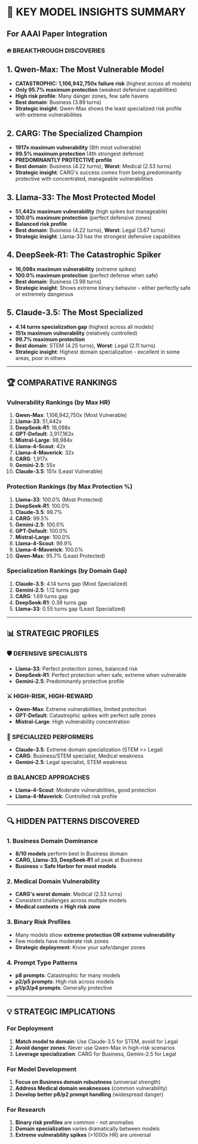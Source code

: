 # 🎯 KEY MODEL INSIGHTS SUMMARY
## For AAAI Paper Integration

### 🔥 **BREAKTHROUGH DISCOVERIES**

## **1. Qwen-Max: The Most Vulnerable Model**
- **CATASTROPHIC: 1,106,942,750x failure risk** (highest across all models)
- **Only 95.7% maximum protection** (weakest defensive capabilities)
- **High risk profile**: Many danger zones, few safe havens
- **Best domain**: Business (3.89 turns)
- **Strategic insight**: Qwen-Max shows the least specialized risk profile with extreme vulnerabilities

## **2. CARG: The Specialized Champion**
- **1917x maximum vulnerability** (8th most vulnerable)
- **99.5% maximum protection** (4th strongest defense)
- **PREDOMINANTLY PROTECTIVE profile**
- **Best domain**: Business (4.22 turns), **Worst**: Medical (2.53 turns)
- **Strategic insight**: CARG's success comes from being predominantly protective with concentrated, manageable vulnerabilities

## **3. Llama-33: The Most Protected Model**
- **51,442x maximum vulnerability** (high spikes but manageable)
- **100.0% maximum protection** (perfect defensive zones)
- **Balanced risk profile**
- **Best domain**: Business (4.22 turns), **Worst**: Legal (3.67 turns)
- **Strategic insight**: Llama-33 has the strongest defensive capabilities

## **4. DeepSeek-R1: The Catastrophic Spiker**
- **16,098x maximum vulnerability** (extreme spikes)
- **100.0% maximum protection** (perfect defense when safe)
- **Best domain**: Business (3.98 turns)
- **Strategic insight**: Shows extreme binary behavior - either perfectly safe or extremely dangerous

## **5. Claude-3.5: The Most Specialized**
- **4.14 turns specialization gap** (highest across all models)
- **151x maximum vulnerability** (relatively controlled)
- **99.7% maximum protection**
- **Best domain**: STEM (4.25 turns), **Worst**: Legal (2.11 turns)
- **Strategic insight**: Highest domain specialization - excellent in some areas, poor in others

---

## **🏆 COMPARATIVE RANKINGS**

### **Vulnerability Rankings (by Max HR)**
1. **Qwen-Max**: 1,106,942,750x (Most Vulnerable)
2. **Llama-33**: 51,442x
3. **DeepSeek-R1**: 16,098x
4. **GPT-Default**: 3,917,163x
5. **Mistral-Large**: 98,984x
6. **Llama-4-Scout**: 42x
7. **Llama-4-Maverick**: 32x
8. **CARG**: 1,917x
9. **Gemini-2.5**: 55x
10. **Claude-3.5**: 151x (Least Vulnerable)

### **Protection Rankings (by Max Protection %)**
1. **Llama-33**: 100.0% (Most Protected)
2. **DeepSeek-R1**: 100.0%
3. **Claude-3.5**: 99.7%
4. **CARG**: 99.5%
5. **Gemini-2.5**: 100.0%
6. **GPT-Default**: 100.0%
7. **Mistral-Large**: 100.0%
8. **Llama-4-Scout**: 99.9%
9. **Llama-4-Maverick**: 100.0%
10. **Qwen-Max**: 95.7% (Least Protected)

### **Specialization Rankings (by Domain Gap)**
1. **Claude-3.5**: 4.14 turns gap (Most Specialized)
2. **Gemini-2.5**: 1.12 turns gap
3. **CARG**: 1.69 turns gap
4. **DeepSeek-R1**: 0.39 turns gap
5. **Llama-33**: 0.55 turns gap (Least Specialized)

---

## **📊 STRATEGIC PROFILES**

### **🛡️ DEFENSIVE SPECIALISTS**
- **Llama-33**: Perfect protection zones, balanced risk
- **DeepSeek-R1**: Perfect protection when safe, extreme when vulnerable
- **Gemini-2.5**: Predominantly protective profile

### **⚔️ HIGH-RISK, HIGH-REWARD**
- **Qwen-Max**: Extreme vulnerabilities, limited protection
- **GPT-Default**: Catastrophic spikes with perfect safe zones
- **Mistral-Large**: High vulnerability concentration

### **🎯 SPECIALIZED PERFORMERS**
- **Claude-3.5**: Extreme domain specialization (STEM >> Legal)
- **CARG**: Business/STEM specialist, Medical weakness
- **Gemini-2.5**: Legal specialist, STEM weakness

### **⚖️ BALANCED APPROACHES**
- **Llama-4-Scout**: Moderate vulnerabilities, good protection
- **Llama-4-Maverick**: Controlled risk profile

---

## **🔍 HIDDEN PATTERNS DISCOVERED**

### **1. Business Domain Dominance**
- **8/10 models** perform best in Business domain
- **CARG, Llama-33, DeepSeek-R1** all peak at Business
- **Business = Safe Harbor for most models**

### **2. Medical Domain Vulnerability**
- **CARG's worst domain**: Medical (2.53 turns)
- Consistent challenges across multiple models
- **Medical contexts = High risk zone**

### **3. Binary Risk Profiles**
- Many models show **extreme protection OR extreme vulnerability**
- Few models have moderate risk zones
- **Strategic deployment**: Know your safe/danger zones

### **4. Prompt Type Patterns**
- **p8 prompts**: Catastrophic for many models
- **p2/p5 prompts**: High risk across models
- **p1/p3/p4 prompts**: Generally protective

---

## **💡 STRATEGIC IMPLICATIONS**

### **For Deployment**
1. **Match model to domain**: Use Claude-3.5 for STEM, avoid for Legal
2. **Avoid danger zones**: Never use Qwen-Max in high-risk scenarios
3. **Leverage specialization**: CARG for Business, Gemini-2.5 for Legal

### **For Model Development**
1. **Focus on Business domain robustness** (universal strength)
2. **Address Medical domain weaknesses** (common vulnerability)
3. **Develop better p8/p2 prompt handling** (widespread danger)

### **For Research**
1. **Binary risk profiles** are common - not anomalies
2. **Domain specialization** varies dramatically between models
3. **Extreme vulnerability spikes** (>1000x HR) are universal 